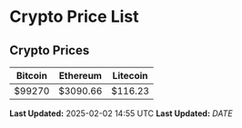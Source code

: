 # Crypto Price List

## Crypto Prices
| Bitcoin | Ethereum | Litecoin |
| ------- | -------- | -------- |
| $99270 | $3090.66 | $116.23 |
**Last Updated:** 2025-02-02 14:55 UTC
**Last Updated:** $DATE$
